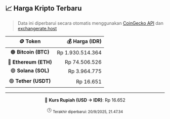 

<!-- HARGA_KRIPTO -->
## 📈 Harga Kripto Terbaru

> Data ini diperbarui secara otomatis menggunakan [CoinGecko API](https://www.coingecko.com/) dan [exchangerate.host](https://exchangerate.host/)

<div align="center">

| 🪙 Token | 💰 Harga (IDR) |
|:------:|---------------:|
| 🟠 **Bitcoin (BTC)**   | Rp 1.930.514.364 |
| 🔵 **Ethereum (ETH)**  | Rp 74.506.526 |
| 🟣 **Solana (SOL)**    | Rp 3.964.775 |
| 🟢 **Tether (USDT)**   | Rp 16.651 |

---

💱 **Kurs Rupiah (USD → IDR)**: Rp 16.652

🕒 <sub>Terakhir diperbarui: 20/9/2025, 21.47.34</sub>

</div>
<!-- /HARGA_KRIPTO -->